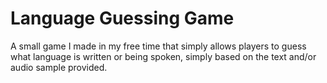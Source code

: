 # Language Guessing Game

A small game I made in my free time that simply allows players
to guess what language is written or being spoken, simply based
on the text and/or audio sample provided. 
